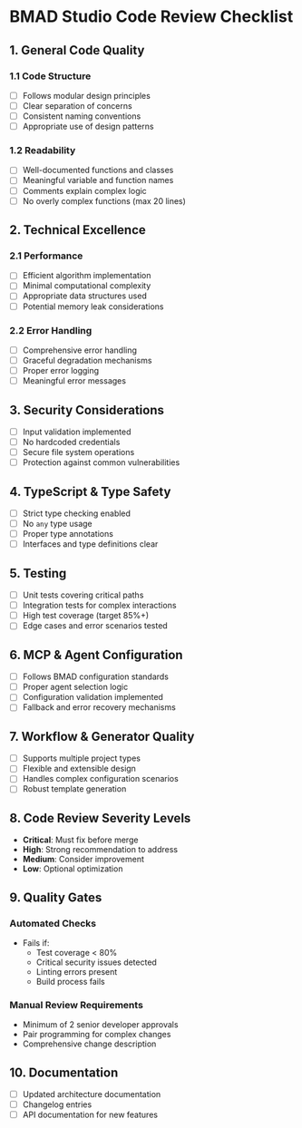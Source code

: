 # BMAD Studio Code Review Checklist

## 1. General Code Quality
### 1.1 Code Structure
- [ ] Follows modular design principles
- [ ] Clear separation of concerns
- [ ] Consistent naming conventions
- [ ] Appropriate use of design patterns

### 1.2 Readability
- [ ] Well-documented functions and classes
- [ ] Meaningful variable and function names
- [ ] Comments explain complex logic
- [ ] No overly complex functions (max 20 lines)

## 2. Technical Excellence
### 2.1 Performance
- [ ] Efficient algorithm implementation
- [ ] Minimal computational complexity
- [ ] Appropriate data structures used
- [ ] Potential memory leak considerations

### 2.2 Error Handling
- [ ] Comprehensive error handling
- [ ] Graceful degradation mechanisms
- [ ] Proper error logging
- [ ] Meaningful error messages

## 3. Security Considerations
- [ ] Input validation implemented
- [ ] No hardcoded credentials
- [ ] Secure file system operations
- [ ] Protection against common vulnerabilities

## 4. TypeScript & Type Safety
- [ ] Strict type checking enabled
- [ ] No `any` type usage
- [ ] Proper type annotations
- [ ] Interfaces and type definitions clear

## 5. Testing
- [ ] Unit tests covering critical paths
- [ ] Integration tests for complex interactions
- [ ] High test coverage (target 85%+)
- [ ] Edge cases and error scenarios tested

## 6. MCP & Agent Configuration
- [ ] Follows BMAD configuration standards
- [ ] Proper agent selection logic
- [ ] Configuration validation implemented
- [ ] Fallback and error recovery mechanisms

## 7. Workflow & Generator Quality
- [ ] Supports multiple project types
- [ ] Flexible and extensible design
- [ ] Handles complex configuration scenarios
- [ ] Robust template generation

## 8. Code Review Severity Levels
- **Critical**: Must fix before merge
- **High**: Strong recommendation to address
- **Medium**: Consider improvement
- **Low**: Optional optimization

## 9. Quality Gates
### Automated Checks
- Fails if:
  - Test coverage < 80%
  - Critical security issues detected
  - Linting errors present
  - Build process fails

### Manual Review Requirements
- Minimum of 2 senior developer approvals
- Pair programming for complex changes
- Comprehensive change description

## 10. Documentation
- [ ] Updated architecture documentation
- [ ] Changelog entries
- [ ] API documentation for new features